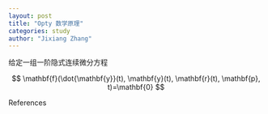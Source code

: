 ```yaml
---
layout: post
title: "Opty 数学原理"
categories: study
author: "Jixiang Zhang"
---
```


给定一组一阶隐式连续微分方程

$$
\mathbf{f}(\dot{\mathbf{y}}(t), \mathbf{y}(t), \mathbf{r}(t), \mathbf{p}, t)=\mathbf{0}
$$

References
